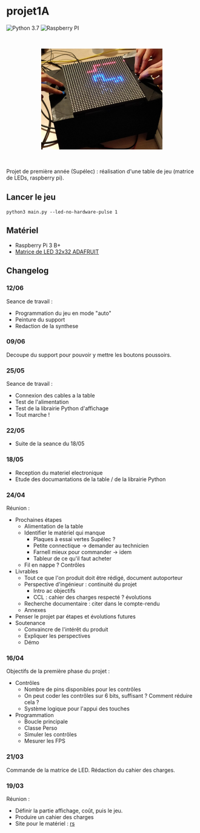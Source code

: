 # projet1A

![Python 3.7](https://img.shields.io/badge/python-3.7-blue.svg) ![Raspberry PI](https://img.shields.io/badge/platform-Raspberry%20PI-lightgrey.svg)

<div style="width: 320px; margin: auto; padding: 32px 0;"><img src="assets/table.jpg"></img></div>

Projet de première année (Supélec) : réalisation d'une table de jeu (matrice de LEDs, raspberry pi).

## Lancer le jeu

`python3 main.py --led-no-hardware-pulse 1`

## Matériel

- Raspberry Pi 3 B+
- [Matrice de LED 32x32 ADAFRUIT](https://www.adafruit.com/product/607)

## Changelog

### 12/06

Seance de travail :

- Programmation du jeu en mode "auto"
- Peinture du support
- Redaction de la synthese

### 09/06

Decoupe du support pour pouvoir y mettre les boutons poussoirs.

### 25/05

Seance de travail :

- Connexion des cables a la table
- Test de l'alimentation
- Test de la librairie Python d'affichage
- Tout marche !

### 22/05

- Suite de la seance du 18/05

### 18/05

- Reception du materiel electronique
- Etude des documantations de la table / de la librairie Python

### 24/04

Réunion :

- Prochaines étapes
  - Alimentation de la table
  - Identifier le matériel qui manque
    - Plaques à essai vertes Supélec ?
    - Petite connectique -> demander au technicien
    - Farnell mieux pour commander -> idem
    - Tableur de ce qu'il faut acheter
  - Fil en nappe ? Contrôles
- Livrables
  - Tout ce que l'on produit doit être rédigé, document autoporteur
  - Perspective d'ingénieur : continuité du projet
    - Intro ac objectifs
    - CCL : cahier des charges respecté ? évolutions
  - Recherche documentaire : citer dans le compte-rendu
  - Annexes
- Penser le projet par étapes et évolutions futures
- Soutenance
  - Convaincre de l'intérêt du produit
  - Expliquer les perspectives
  - Démo

### 16/04

Objectifs de la première phase du projet :

- Contrôles
  - Nombre de pins disponibles pour les contrôles
  - On peut coder les contrôles sur 6 bits, suffisant ? Comment réduire cela ?
  - Système logique pour l'appui des touches
- Programmation
  - Boucle principale
  - Classe Perso
  - Simuler les contrôles
  - Mesurer les FPS

### 21/03

Commande de la matrice de LED.
Rédaction du cahier des charges.

### 19/03

Réunion :

- Définir la partie affichage, coût, puis le jeu.
- Produire un cahier des charges
- Site pour le matériel : [rs](https://fr.rs-online.com/)
